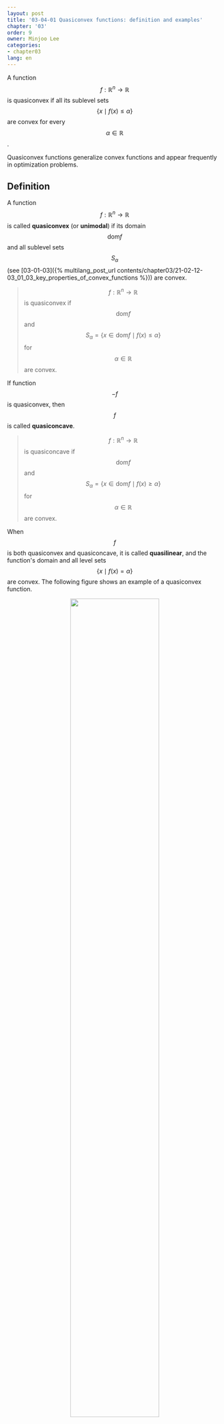 ```yaml
---
layout: post
title: '03-04-01 Quasiconvex functions: definition and examples'
chapter: '03'
order: 9
owner: Minjoo Lee
categories:
- chapter03
lang: en
---
```


A function $$f:\mathbb{R}^n \rightarrow \mathbb{R}$$ is quasiconvex if all its sublevel sets $$\{x \mid f(x) \leq \alpha\}$$ are convex for every $$\alpha \in \mathbb{R}$$.

Quasiconvex functions generalize convex functions and appear frequently in optimization problems.

## Definition

A function $$f: \mathbb{R}^n \rightarrow \mathbb{R}$$ is called **quasiconvex** (or **unimodal**) if its domain $$\text{dom}f$$ and all sublevel sets $$S_{\alpha}$$ (see [03-01-03]({% multilang_post_url contents/chapter03/21-02-12-03_01_03_key_properties_of_convex_functions %})) are convex.

>$$f : \mathbb{R}^n \rightarrow \mathbb{R}$$ is quasiconvex if $$\text{dom}f$$ and
>$$S_{\alpha} =\{x \in \text{dom}f \mid f(x) \leq \alpha\}$$ for $$\alpha \in \mathbb{R}$$ are convex.

If function $$-f$$ is quasiconvex, then $$f$$ is called **quasiconcave**.
>$$f : \mathbb{R}^n \rightarrow \mathbb{R}$$ is quasiconcave if $$\text{dom}f$$ and
>$$S_{\alpha} = \{ x \in \text{dom}f \mid f(x) \geq \alpha \}$$ for $$\alpha \in \mathbb{R}$$ are convex.

When $$f$$ is both quasiconvex and quasiconcave, it is called **quasilinear**, and the function's domain and all level sets $$\{x \mid f(x)=\alpha\}$$ are convex. The following figure shows an example of a quasiconvex function.

<figure class="image" style="align: center;">
<p align="center">
 <img src="{{ site.baseurl }}/img/chapter_img/chapter03/Fig3.9_quasiconvex_ftn_cAsoUpr.png" alt="" width="70%" height="70%">
 <figcaption style="text-align: center;">[Fig1] quasiconvex function on R [1]</figcaption>
</p>
</figure>


For $$\alpha$$, the $$\alpha$$-sublevel set $$S_{\alpha}$$ is convex, namely the interval $$[a,b]$$. The $$\beta$$-sublevel set $$S_{\beta}$$ is the interval $$(-\infty,c]$$. **Convex functions have convex sublevel sets and are quasiconvex, but the converse is not true.**
> $$f$$ : convex $$\Longrightarrow$$ $$f$$ : quasiconvex


<br>
## Examples

Let's examine various examples of quasiconvex functions.

### Logarithm
$$\log x$$ on $$\mathbb{R}_{++}$$ is quasiconvex. (It is also quasiconcave, so it has the property of being quasilinear.)
> $$\log x$$ on $$\mathbb{R}_{++}$$

### Ceiling function
The ceiling function is quasiconvex (and also quasiconcave).
>$$\text{ceil}(x) = \inf \{z \in \mathbb{Z} \mid z \geq x\}$$

### Length of vector
If we define the length of $$x \in \mathbb{R}^n$$ as the largest index of nonzero components,
>$$f(x) = \max\{i \mid x_i \neq 0\}$$

This satisfies
>$$f(x) \leq \alpha \iff x_i = 0$$ for $$i = \lfloor\alpha\rfloor + 1,...,n$$ on $$\mathbb{R}^n$$

which defines a subspace, so it is quasiconvex.
(Note: A subspace is closed under addition and scalar multiplication. Any subspace of $$\mathbb{R}^n$$ is also a convex set.)

### Linear-fractional function
Under the following conditions, function $$f$$ is both quasiconvex and quasiconcave, i.e., quasilinear.
>$$f(x) = \frac{a^Tx+b}{c^Tx+d}$$ with $$\text{dom}f =\{x \mid c^Tx + d > 0\}$$

### Distance ratio function
For $$a, b \in \mathbb{R}^n$$, when function $$f$$ is defined as follows, representing the ratio of Euclidean distances from $$x$$ to $$a$$ and from $$x$$ to $$b$$,
$$f$$ is quasiconvex on the halfspace $$\{x \mid \|x - a\|_2 \leq \|x - b\|_2 \}$$.

> $$f(x) = \frac{\|x - a\|_2}{\|x - b\|_2}$$

Under the condition $$\alpha \leq 1$$, this becomes a convex set in the form of a Euclidean ball, so $$f$$ is quasiconvex.

